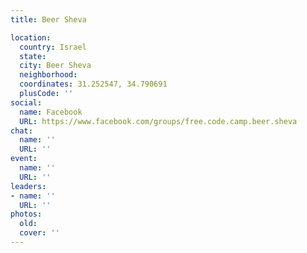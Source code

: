 ```yaml
---
title: Beer Sheva

location:
  country: Israel
  state: 
  city: Beer Sheva
  neighborhood: 
  coordinates: 31.252547, 34.790691
  plusCode: ''
social:
  name: Facebook
  URL: https://www.facebook.com/groups/free.code.camp.beer.sheva
chat:
  name: ''
  URL: ''
event:
  name: ''
  URL: ''
leaders:
- name: ''
  URL: ''
photos:
  old: 
  cover: ''
---
```

